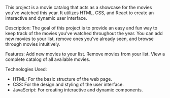 
This project is a movie catalog that acts as a showcase for the movies you've watched this year. It utilizes HTML, CSS, and React to create an interactive and dynamic user interface.

Description:
The goal of this project is to provide an easy and fun way to keep track of the movies you've watched throughout the year. You can add new movies to your list, remove ones you've already seen, and browse through movies intuitively.

Features:
Add new movies to your list.
Remove movies from your list.
View a complete catalog of all available movies.

Technologies Used:
 - HTML: For the basic structure of the web page.
 - CSS: For the design and styling of the user interface.
 - JavaScript: For creating interactive and dynamic components.